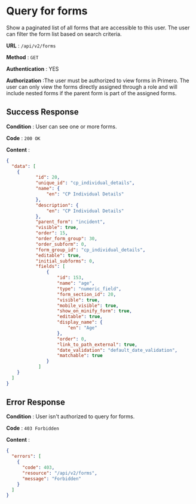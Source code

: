# Query for forms

Show a paginated list of all forms that are accessible to this user. The user can filter the form list based on search criteria. 

**URL** : `/api/v2/forms`

**Method** : `GET`

**Authentication** : YES

**Authorization** :The user must be authorized to view forms in Primero. The user can only  view the forms directly assigned through a role and will include nested forms if the parent form is part of the assigned forms.

## Success Response

**Condition** : User can see one or more forms. 

**Code** : `200 OK`

**Content** :

```json
{
  "data": [
    {
           "id": 20,
           "unique_id": "cp_individual_details",
           "name": {
               "en": "CP Individual Details"
           },
           "description": {
               "en": "CP Individual Details"
           },
           "parent_form": "incident",
           "visible": true,
           "order": 15,
           "order_form_group": 30,
           "order_subform": 0,
           "form_group_id": "cp_individual_details",
           "editable": true,
           "initial_subforms": 0,
           "fields": [
               {
                   "id": 153,
                   "name": "age",
                   "type": "numeric_field",
                   "form_section_id": 20,
                   "visible": true,
                   "mobile_visible": true,
                   "show_on_minify_form": true,
                   "editable": true,
                   "display_name": {
                       "en": "Age"
                   },
                   "order": 0,
                   "link_to_path_external": true,
                   "date_validation": "default_date_validation",
                   "matchable": true
               }
            ]
    }
  ]
}
```
## Error Response

**Condition** : User isn't authorized to query for forms. 

**Code** : `403 Forbidden`

**Content** :

```json
{
  "errors": [
    {
      "code": 403,
      "resource": "/api/v2/forms",
      "message": "Forbidden"
    }
  ]
}
```
